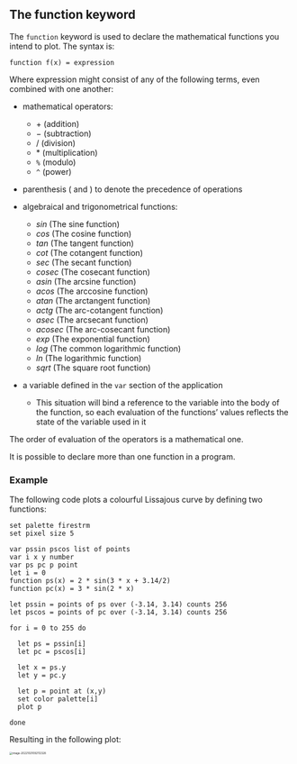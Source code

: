 ## The **function** keyword

The `function` keyword is used to declare the mathematical functions you intend to plot. The syntax is:

```
function f(x) = expression
```

Where expression might consist of any of the following terms, even combined with one another:

- mathematical operators:
  - $+$ (addition)
  - $-$ (subtraction)
  - $/$ (division)
  - $*$ (multiplication)
  - `%` (modulo)
  - `^` (power)
- parenthesis $($ and $)$ to denote the precedence of operations
- algebraical and trigonometrical functions:
  - $sin$ (The sine function)
  - $cos$ (The cosine function)
  - $tan$ (The tangent function)
  - $cot$ (The cotangent function)
  - $sec$ (The secant function)
  - $cosec$ (The cosecant function)
  - $asin$ (The arcsine function)
  - $acos$ (The arccosine function)
  - $atan$ (The arctangent function)
  - $actg$ (The arc-cotangent function)
  - $asec$ (The arcsecant function)
  - $acosec$ (The arc-cosecant function)
  - $exp$ (The exponential function)
  - $log$ (The common logarithmic function)
  - $ln$ (The logarithmic function)
  - $sqrt$ (The square root function)

- a variable defined in the `var` section of the application
  - This situation will bind a reference to the variable into the body of the function, so each evaluation of the functions’ values reflects the state of the variable used in it

The order of evaluation of the operators is a mathematical one.

It is possible to declare more than one function in a program.

### Example

The following code plots a colourful Lissajous curve by defining two functions:

```
set palette firestrm
set pixel size 5

var pssin pscos list of points
var i x y number
var ps pc p point
let i = 0
function ps(x) = 2 * sin(3 * x + 3.14/2)
function pc(x) = 3 * sin(2 * x)

let pssin = points of ps over (-3.14, 3.14) counts 256
let pscos = points of pc over (-3.14, 3.14) counts 256

for i = 0 to 255 do

  let ps = pssin[i]
  let pc = pscos[i]

  let x = ps.y
  let y = pc.y

  let p = point at (x,y)
  set color palette[i]
  plot p

done
```

Resulting in the following plot:

<img src="/home/fld/work/p/geodraw/help/mds/imgs/fun_1.png" alt="image-20221021092112328" style="zoom:33%;" />

